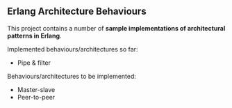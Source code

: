 Erlang Architecture Behaviours
------------------------------

This project contains a number of **sample implementations of architectural patterns in Erlang**.

Implemented behaviours/architectures so far:

* Pipe & filter


Behaviours/architectures to be implemented:

* Master-slave
* Peer-to-peer

